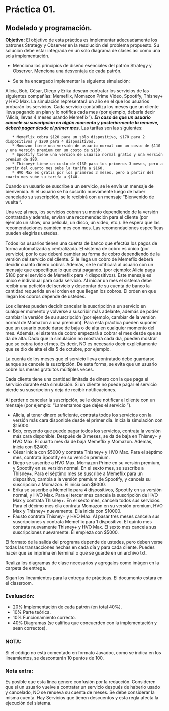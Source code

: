 # Práctica 01.
## Modelado y programación.

**Objetivo:** El objetivo de esta práctica es implementar adecuadamente los patrones Strategy y Observer
en la resolución del problema propuesto. Su solución debe estar integrada en un solo diagrama de clases
así como una sola implementación.

* Menciona los principios de diseño esenciales del patrón Strategy y Observer. Menciona una desventaja de cada patrón.

* Se te ha encargado implementar la siguiente simulación:

Alicia, Bob, César, Diego y Erika desean contratar los servicios de las siguientes compañías: Memeflix, Momazon Prime Video,
Spootify, Thisney+ y HVO Max. La simulación representará un año en el que los usuarios probarán los servicios. Cada servicio
contabiliza los meses que un cliente lleva pagando un plan y lo notifica cada mes (por ejemplo, debería decir “Alicia, llevas
4 meses usando Memeflix”). ***En caso de que un usuario cancele su suscripción en algún momento y posteriormente la renueve,
deberá pagar desde el primer mes***. Las tarifas son las siguientes:

       * Memeflix cobra $120 para un sólo dispositivo, $170 para 2 dispositivos y $200 para 4 dispositivos. 
       * Momazon tiene una versión de usuario normal con un costo de $110 y una versión premium con un costo de $150. 
       * Spootify tiene una versión de usuario normal gratis y una versión premium de $80. 
       * Thisney+ tiene un costo de $130 para los primeros 3 meses, pero a partir del cuarto mes sube la tarifa a $160.
       * HVO Max es gratis por los primeros 3 meses, pero a partir del cuarto mes sube su tarifa a $140.

Cuando un usuario se suscribe a un servicio, se le envía un mensaje de bienvenida. Si el usuario se ha suscrito nuevamente
luego de haber cancelado su suscripción, se le recibirá con un mensaje “Bienvenido de vuelta <Cliente>”.

Una vez al mes, los servicios cobran su monto dependiendo de la versión contratada y además, envían una recomendación para el
cliente (por ejemplo un show, una película, un disco, un video, etc.). Se espera que las recomendaciones cambien mes con mes.
Las recomendaciones específicas pueden elegirlas ustedes.

Todos los usuarios tienen una cuenta de banco que efectúa los pagos de forma automatizada y centralizada. El sistema de cobro es
único (por servicio), por lo que deberá cambiar su forma de cobro dependiendo de la versión del servicio del cliente. Si le llega
un cobro de Memeflix deberá decidir cuánto dinero cobrar. Además, se le notificará al usuario con un mensaje que especifique lo
que está pagando. (por ejemplo: Alicia paga $180 por el servicio de Memeflix para 4 dispositivos). Este mensaje es único e individual
para cada servicio. Al iniciar un mes el sistema debe recibir una petición del servicio y descontar de su cuenta de banco la cantidad
requerida en el orden en que llegan los cobros. El orden en que llegan los cobros depende de ustedes.

Los clientes pueden decidir cancelar la suscripción a un servicio en cualquier momento y volverse a suscribir más adelante, además
de poder cambiar la versión de su suscripción (por ejemplo, cambiar de la versión normal de Momazon a una premium). Para esta
práctica pueden suponer que un usuario puede darse de baja o de alta en cualquier momento del mes. Además, el sistema de cobro
empezará a cobrar el mes desde que se da de alta. Dado que la simulación no mostrará cada día, pueden mostrar que se cobra todo el
mes. Es decir, NO es necesario decir explícitamente que se dio de alta el día 5 de octubre, por ejemplo. 

La cuenta de los meses que el servicio lleva contratado debe guardarse aunque se cancele la suscripción. De esta forma, se evita
que un usuario cobre los meses gratuitos múltiples veces.

Cada cliente tiene una cantidad limitada de dinero con la que paga el servicio durante esta simulación. Si un cliente no puede pagar
el servicio pierde su suscripción y deja de recibir notificaciones. 

Al perder o cancelar la suscripción, se le debe notificar al cliente con un mensaje (por ejemplo: “Lamentamos que dejes el servicio <Cliente>”).

   * Alicia, al tener dinero suficiente, contrata todos los servicios con la versión más cara disponible desde el primer día.
   Inicia la simulación con $15000.
   * Bob, creyendo que puede pagar todos los servicios, contrata la versión más cara disponible. Después de 3 meses, se da de
   baja en Thisney+ y HVO Max.  El cuarto mes da de baja Memeflix y Momazon. Además, inicia con $2400.
   * César inicia con $5000 y contrata Thisney+ y HVO Max. Para el séptimo mes, contrata Spootify en su versión premium.
   * Diego se suscribe a HVO Max, Momazon Prime en su versión premium, y Spootify en su versión normal. En el sexto mes,
   se suscribe a Thisney+. Para el séptimo mes se suscribe a Memeflix para un dispositivo, cambia a la versión premium
   de Spootify, y cancela su suscripción a Momazon. Él inicia con $9000.
   * Erika se suscribe a Memeflix para 4 dispositivos, Spootify en su versión normal, y HVO Max. Para el tercer mes cancela
   la suscripción de HVO Max y contrata Thisney+. En el sexto mes, cancela todos sus servicios. Para el décimo mes ella contrata
   Momazon en su versión premium, HVO Max y Thisney+ nuevamente. Ella inicia con $10000.
   * Fausto contrata Thisney+ y HVO Max. Al pasar tres meses cancela sus suscripciones y contrata Memeflix para 1 dispositivo.
   El quinto mes contrata nuevamente Thisney+ y HVO Max. El sexto mes cancela sus suscripciones nuevamente. Él empieza con $5000.

El formato de la salida del programa depende de ustedes, pero deben verse todas las transacciones hechas en cada día y para
cada cliente. Puedes hacer que se imprima en terminal o que se guarde en un archivo txt.

Realiza los diagramas de clase necesarios y agregalos como imágen en la carpeta de entrega.

Sigan los lineamientos para la entrega de prácticas. El documento estará en el classroom.

### Evaluación:

- 20% Implementación de cada patrón (en total 40%).
- 10% Parte teórica.
- 10% Funcionamiento correcto.
- 40% Diagramas (se califica que concuerden con la implementación y sean correctos).

### NOTA:
Si el código no está comentado en formato Javadoc, como se indica en los lineamientos,
se descontarán 10 puntos de 100.

### Nota extra:
Es posible que esta línea genere confusión por la redacción. Consideren que si un usuario vuelve a contratar un servicio
después de haberlo usado y cancelado, NO se renueva su cuenta de meses. Se debe considerar la misma cuenta. Hay Servicios
que tienen descuentos y esta regla afecta la ejecución del sistema.
